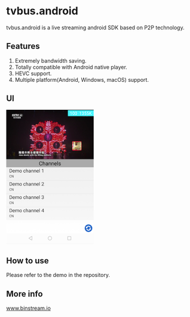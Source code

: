 tvbus.android
=================

tvbus.android is a live streaming android SDK based on P2P technology.


Features
------

1. Extremely bandwidth saving.
2. Totally compatible with Android native player.
3. HEVC support.
4. Multiple platform(Android, Windows, macOS) support.

UI
-----
<img src="ui.png" alt="hls.gif" height="360px" />


How to use
-----

Please refer to the demo in the repository.

More info
----
www.binstream.io

